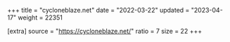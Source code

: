 +++
title = "cycloneblaze.net"
date = "2022-03-22"
updated = "2023-04-17"
weight = 22351

[extra]
source = "https://cycloneblaze.net/"
ratio = 7
size = 22
+++
